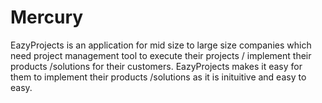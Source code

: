 # Mercury
EazyProjects is an application for mid size to large size companies which need project management tool to execute their projects / implement their products /solutions for their customers.  EazyProjects makes it easy for them to implement their products /solutions as it is inituitive and easy to easy.
